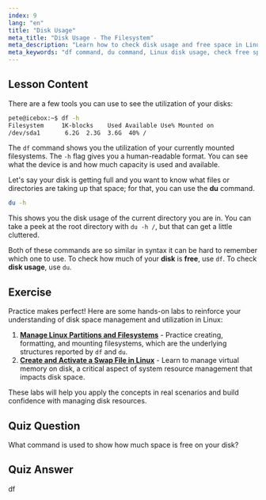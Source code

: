 ```yaml
---
index: 9
lang: "en"
title: "Disk Usage"
meta_title: "Disk Usage - The Filesystem"
meta_description: "Learn how to check disk usage and free space in Linux using the df and du commands. Understand their differences and when to use each. Linux disk management tutorial."
meta_keywords: "df command, du command, Linux disk usage, check free space, Linux tutorial, beginner Linux, disk management, Linux guide"
---
```


## Lesson Content

There are a few tools you can use to see the utilization of your disks:

```bash
pete@icebox:~$ df -h
Filesystem     1K-blocks    Used Available Use% Mounted on
/dev/sda1       6.2G  2.3G  3.6G  40% /
```

The `df` command shows you the utilization of your currently mounted filesystems. The `-h` flag gives you a human-readable format. You can see what the device is and how much capacity is used and available.

Let's say your disk is getting full and you want to know what files or directories are taking up that space; for that, you can use the **du** command.

```bash
du -h
```

This shows you the disk usage of the current directory you are in. You can take a peek at the root directory with `du -h /`, but that can get a little cluttered.

Both of these commands are so similar in syntax it can be hard to remember which one to use. To check how much of your **disk** is **free**, use `df`. To check **disk usage**, use `du`.

## Exercise

Practice makes perfect! Here are some hands-on labs to reinforce your understanding of disk space management and utilization in Linux:

1. **[Manage Linux Partitions and Filesystems](https://labex.io/labs/comptia-manage-linux-partitions-and-filesystems-590845)** - Practice creating, formatting, and mounting filesystems, which are the underlying structures reported by `df` and `du`.
2. **[Create and Activate a Swap File in Linux](https://labex.io/labs/comptia-create-and-activate-a-swap-file-in-linux-590858)** - Learn to manage virtual memory on disk, a critical aspect of system resource management that impacts disk space.

These labs will help you apply the concepts in real scenarios and build confidence with managing disk resources.

## Quiz Question

What command is used to show how much space is free on your disk?

## Quiz Answer

df
